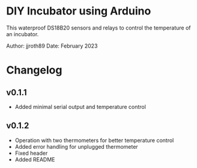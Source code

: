 # DIY Incubator using Arduino
 
This waterproof DS18B20 sensors and relays to control the temperature of an incubator.

Author: jjroth89
Date: February 2023

# Changelog
## v0.1.1
- Added minimal serial output and temperature control

## v0.1.2
- Operation with two thermometers for better temperature control
- Added error handling for unplugged thermometer
- Fixed header
- Added README

